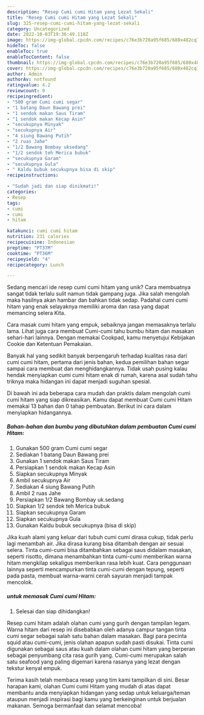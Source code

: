 ```yaml
---
description: "Resep Cumi cumi Hitam yang Lezat Sekali"
title: "Resep Cumi cumi Hitam yang Lezat Sekali"
slug: 325-resep-cumi-cumi-hitam-yang-lezat-sekali
category: Uncategorized
date: 2022-10-03T19:36:49.118Z
image: https://img-global.cpcdn.com/recipes/c76e3b720a95f685/680x482cq70/cumi-cumi-hitam-foto-resep-utama.jpg
hideToc: false
enableToc: true
enableTocContent: false
thumbnail: https://img-global.cpcdn.com/recipes/c76e3b720a95f685/680x482cq70/cumi-cumi-hitam-foto-resep-utama.jpg
cover: https://img-global.cpcdn.com/recipes/c76e3b720a95f685/680x482cq70/cumi-cumi-hitam-foto-resep-utama.jpg
author: Admin
authorAv: notfound
ratingvalue: 4.2
reviewcount: 9
recipeingredient:
- "500 gram Cumi cumi segar"
- "1 batang Daun Bawang prei"
- "1 sendok makan Saus Tiram"
- "1 sendok makan Kecap Asin"
- "secukupnya Minyak"
- "secukupnya Air"
- "4 siung Bawang Putih"
- "2 ruas Jahe"
- "1/2 Bawang Bombay uksedang"
- "1/2 sendok teh Merica bubuk"
- "secukupnya Garam"
- "secukupnya Gula"
- " Kaldu bubuk secukupnya bisa di skip"
recipeinstructions:

- "Sudah jadi dan siap dinikmati!"
categories:
- Resep
tags:
- cumi
- cumi
- hitam

katakunci: cumi cumi hitam 
nutrition: 231 calories
recipecuisine: Indonesian
preptime: "PT37M"
cooktime: "PT36M"
recipeyield: "4"
recipecategory: Lunch

---
```





Sedang mencari ide resep cumi cumi hitam yang unik? Cara membuatnya sangat tidak terlalu sulit namun tidak gampang juga. Jika salah mengolah maka hasilnya akan hambar dan bahkan tidak sedap. Padahal cumi cumi hitam yang enak selayaknya memiliki aroma dan rasa yang dapat memancing selera Kita.





Cara masak cumi hitam yang empuk, sebaiknya jangan memasaknya terlalu lama. Lihat juga cara membuat Cumi-cumi tahu bumbu hitam dan masakan sehari-hari lainnya. Dengan memakai Cookpad, kamu menyetujui Kebijakan Cookie dan Ketentuan Pemakaian.

Banyak hal yang sedikit banyak berpengaruh terhadap kualitas rasa dari cumi cumi hitam, pertama dari jenis bahan, kedua pemilihan bahan segar sampai cara membuat dan menghidangkannya. Tidak usah pusing kalau hendak menyiapkan cumi cumi hitam enak di rumah, karena asal sudah tahu triknya maka hidangan ini dapat menjadi suguhan spesial.






Di bawah ini ada beberapa cara mudah dan praktis dalam mengolah cumi cumi hitam yang siap dikreasikan. Kamu dapat membuat Cumi cumi Hitam memakai 13 bahan dan 0 tahap pembuatan. Berikut ini cara dalam menyiapkan hidangannya.

<!--inarticleads1-->

##### Bahan-bahan dan bumbu yang dibutuhkan dalam pembuatan Cumi cumi Hitam:

1. Gunakan 500 gram Cumi cumi segar
1. Sediakan 1 batang Daun Bawang prei
1. Gunakan 1 sendok makan Saus Tiram
1. Persiapkan 1 sendok makan Kecap Asin
1. Siapkan secukupnya Minyak
1. Ambil secukupnya Air
1. Sediakan 4 siung Bawang Putih
1. Ambil 2 ruas Jahe
1. Persiapkan 1/2 Bawang Bombay uk.sedang
1. Siapkan 1/2 sendok teh Merica bubuk
1. Siapkan secukupnya Garam
1. Siapkan secukupnya Gula
1. Gunakan  Kaldu bubuk secukupnya (bisa di skip)


Jika kuah alami yang keluar dari tubuh cumi cumi dirasa cukup, tidak perlu lagi menambah air. Jika dirasa kurang bisa ditambah dengan air sesuai selera. Tinta cumi-cumi bisa ditambahkan sebagai saus didalam masakan, seperti risotto, dimana menambahkan tinta cumi-cumi memberikan warna hitam mengkilap sekaligus memberikan rasa lebih kuat. Cara penggunaan lainnya seperti mencampurkan tinta cumi-cumi dengan tepung, seperti pada pasta, membuat warna-warni cerah sayuran menjadi tampak mencolok. 

<!--inarticleads2-->

#####  untuk memasak Cumi cumi Hitam:


1. Selesai dan siap dihidangkan!

Resep cumi hitam adalah olahan cumi yang gurih dengan tampilan legam. Warna hitam dari resep ini disebabkan oleh adanya campur tangan tinta cumi segar sebagai salah satu bahan dalam masakan. Bagi para pecinta squid atau cumi-cumi, jenis olahan apapun sudah pasti disukai. Tinta cumi digunakan sebagai saus atau kuah dalam olahan cumi hitam yang berperan sebagai penyumbang cita rasa gurih yang. Cumi-cumi merupakan salah satu seafood yang paling digemari karena rasanya yang lezat dengan tekstur kenyal empuk. 

Terima kasih telah membaca resep yang tim kami tampilkan di sini. Besar harapan kami, olahan Cumi cumi Hitam yang mudah di atas dapat membantu anda menyiapkan hidangan yang sedap untuk keluarga/teman ataupun menjadi inspirasi bagi kamu yang berkeinginan untuk berjualan makanan. Semoga bermanfaat dan selamat mencoba!

